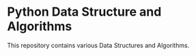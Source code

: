 # Python Data Structure and Algorithms

This repository contains various Data Structures and Algorithms.
